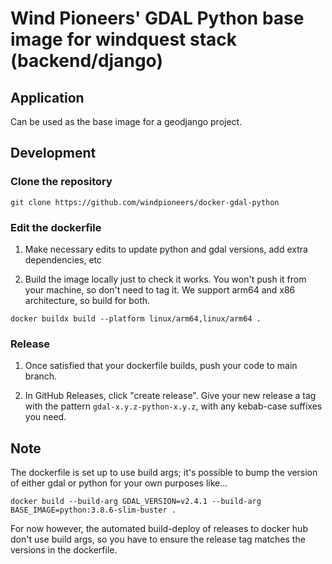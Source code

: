 # Wind Pioneers' GDAL Python base image for windquest stack (backend/django)

## Application

Can be used as the base image for a geodjango project.


## Development

### Clone the repository
`git clone https://github.com/windpioneers/docker-gdal-python`


### Edit the dockerfile
1. Make necessary edits to update python and gdal versions, add extra dependencies, etc

2. Build the image locally just to check it works. You won't push it from your machine, so don't need to tag it. We support arm64 and x86 architecture, so build for both.

`docker buildx build --platform linux/arm64,linux/arm64 .`


### Release 

1. Once satisfied that your dockerfile builds, push your code to main branch.

2. In GitHub Releases, click "create release". Give your new release a tag with the pattern `gdal-x.y.z-python-x.y.z`, with any kebab-case suffixes you need.


## Note
The dockerfile is set up to use build args; it's possible to bump the version of either gdal or python for your own purposes like...

`docker build --build-arg GDAL_VERSION=v2.4.1 --build-arg BASE_IMAGE=python:3.8.6-slim-buster .`

For now however, the automated build-deploy of releases to docker hub don't use build args, so you have to ensure the release tag matches the versions in the dockerfile. 
